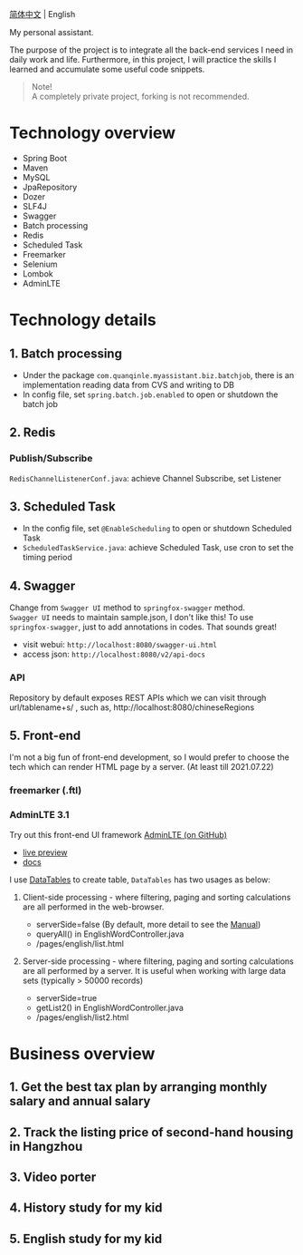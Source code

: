 [简体中文](./README.cn.md) | English

My personal assistant.

The purpose of the project is to integrate all the back-end services I need in daily work and life. Furthermore, in this project, I will practice the skills I learned and accumulate some useful code snippets.

> Note!  
> A completely private project, forking is not recommended.

# Technology overview

* Spring Boot
* Maven
* MySQL
* JpaRepository
* Dozer
* SLF4J
* Swagger
* Batch processing
* Redis
* Scheduled Task
* Freemarker
* Selenium
* Lombok
* AdminLTE

# Technology details

## 1. Batch processing
+ Under the package `com.quanqinle.myassistant.biz.batchjob`, there is an implementation reading data from CVS and writing to DB
+ In config file, set `spring.batch.job.enabled` to open or shutdown the batch job

## 2. Redis
### Publish/Subscribe
`RedisChannelListenerConf.java`: achieve Channel Subscribe, set Listener

## 3. Scheduled Task
+ In the config file, set `@EnableScheduling` to open or shutdown Scheduled Task
+ `ScheduledTaskService.java`: achieve Scheduled Task, use cron to set the timing period

## 4. Swagger

Change from `Swagger UI` method to `springfox-swagger` method.  
`Swagger UI` needs to maintain sample.json, I don't like this! To use `springfox-swagger`, just to add annotations in codes. That sounds great!

+ visit webui: `http://localhost:8080/swagger-ui.html`
+ access json: `http://localhost:8080/v2/api-docs`

### API
Repository by default exposes REST APIs which we can visit through url/tablename+s/ , such as, http://localhost:8080/chineseRegions

## 5. Front-end
I'm not a big fun of front-end development, so I would prefer to choose the tech which can render HTML page by a server. (At least till 2021.07.22) 

### freemarker (.ftl)

### AdminLTE 3.1
Try out this front-end UI framework [AdminLTE (on GitHub)](https://github.com/ColorlibHQ/AdminLTE)

* [live preview](https://adminlte.io/themes/v3)
* [docs](https://adminlte.io/docs/3.1/)

I use [DataTables](https://datatables.net/) to create table, `DataTables` has two usages as below:
1. Client-side processing - where filtering, paging and sorting calculations are all performed in the web-browser.
    + serverSide=false (By default, more detail to see the [Manual](https://datatables.net/manual/server-side))
    + queryAll() in EnglishWordController.java
    + /pages/english/list.html

2. Server-side processing - where filtering, paging and sorting calculations are all performed by a server. It is useful when working with large data sets (typically > 50000 records)
    + serverSide=true
    + getList2() in EnglishWordController.java
    + /pages/english/list2.html


# Business overview

## 1. Get the best tax plan by arranging monthly salary and annual salary

## 2. Track the listing price of second-hand housing in Hangzhou

## 3. Video porter

## 4. History study for my kid

## 5. English study for my kid